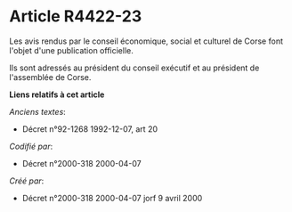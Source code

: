# Article R4422-23

Les avis rendus par le conseil économique, social et culturel de Corse font l'objet d'une publication officielle.

Ils sont adressés au président du conseil exécutif et au président de l'assemblée de Corse.

**Liens relatifs à cet article**

_Anciens textes_:

  - Décret n°92-1268 1992-12-07, art 20

_Codifié par_:

  - Décret n°2000-318 2000-04-07

_Créé par_:

  - Décret n°2000-318 2000-04-07 jorf 9 avril 2000
